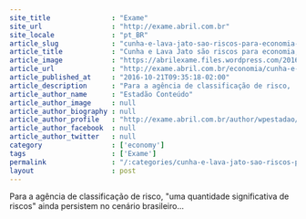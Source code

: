 ```yaml
---
site_title               : "Exame"
site_url                 : "http://exame.abril.com.br"
site_locale              : "pt_BR"
article_slug             : "cunha-e-lava-jato-sao-riscos-para-economia-alerta-s-p"
article_title            : "Cunha e Lava Jato são riscos para economia, alerta S&P"
article_image            : "https://abrilexame.files.wordpress.com/2016/10/original_cunha1.jpg?quality=70&strip=all&w=960"
article_url              : "http://exame.abril.com.br/economia/cunha-e-lava-jato-sao-riscos-para-economia-alerta-sp/"
article_published_at     : "2016-10-21T09:35:18-02:00"
article_description      : "Para a agência de classificação de risco, 'uma quantidade significativa de riscos' ainda persistem no cenário brasileiro..."
article_author_name      : "Estadão Conteúdo"
article_author_image     : null
article_author_biography : null
article_author_profile   : "http://exame.abril.com.br/author/wpestadao/"
article_author_facebook  : null
article_author_twitter   : null
category                 : ['economy']
tags                     : ['Exame']
permalink                : "/:categories/cunha-e-lava-jato-sao-riscos-para-economia-alerta-s-p/"
layout                   : post
---
```


Para a agência de classificação de risco, "uma quantidade significativa de riscos" ainda persistem no cenário brasileiro...
